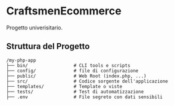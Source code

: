 # CraftsmenEcommerce
Progetto univerisitario.
## Struttura del Progetto
```
/my-php-app
├── bin/                 # CLI tools e scripts
├── config/              # file di configurazione
├── public/              # Web Root (index.php, ...)
├── src/                 # Codice sorgente dell'applicazione
├── templates/           # Template o viste
├── tests/               # Test di automatizzazione
├── .env                 # File segreto con dati sensibili
```